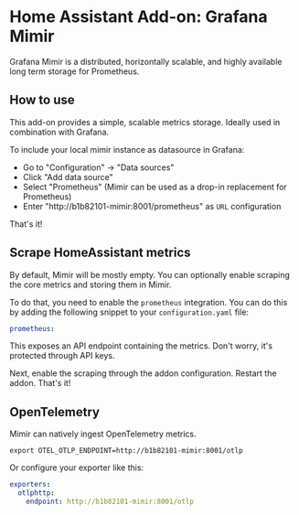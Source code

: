 # Home Assistant Add-on: Grafana Mimir

Grafana Mimir is a distributed, horizontally scalable, and highly available long term storage for Prometheus.

## How to use

This add-on provides a simple, scalable metrics storage. Ideally used in combination with Grafana.

To include your local mimir instance as datasource in Grafana:

- Go to "Configuration" -> "Data sources"
- Click "Add data source"
- Select "Prometheus" (Mimir can be used as a drop-in replacement for Prometheus)
- Enter "http://b1b82101-mimir:8001/prometheus" as `URL` configuration

That's it!

## Scrape HomeAssistant metrics

By default, Mimir will be mostly empty. You can optionally enable scraping the core metrics and storing them
in Mimir.

To do that, you need to enable the `prometheus` integration. You can do this by adding the following snippet
to your `configuration.yaml` file:

```yaml
prometheus:
```

This exposes an API endpoint containing the metrics. Don't worry, it's protected through API keys.

Next, enable the scraping through the addon configuration. Restart the addon. That's it!

## OpenTelemetry

Mimir can natively ingest OpenTelemetry metrics.

```shell
export OTEL_OTLP_ENDPOINT=http://b1b82101-mimir:8001/otlp
```

Or configure your exporter like this:

```yaml
exporters:
  otlphttp:
    endpoint: http://b1b82101-mimir:8001/otlp
```
